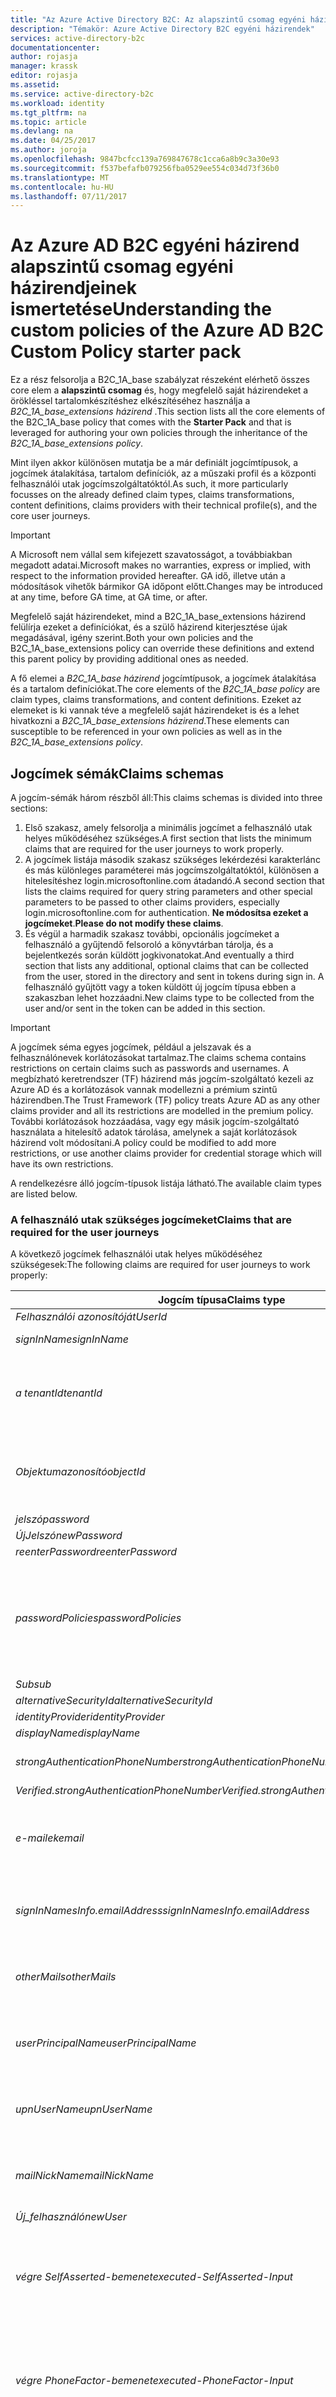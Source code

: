 ```yaml
---
title: "Az Azure Active Directory B2C: Az alapszintű csomag egyéni házirendjeinek ismertetése |} Microsoft Docs"
description: "Témakör: Azure Active Directory B2C egyéni házirendek"
services: active-directory-b2c
documentationcenter: 
author: rojasja
manager: krassk
editor: rojasja
ms.assetid: 
ms.service: active-directory-b2c
ms.workload: identity
ms.tgt_pltfrm: na
ms.topic: article
ms.devlang: na
ms.date: 04/25/2017
ms.author: joroja
ms.openlocfilehash: 9847bcfcc139a769847678c1cca6a8b9c3a30e93
ms.sourcegitcommit: f537befafb079256fba0529ee554c034d73f36b0
ms.translationtype: MT
ms.contentlocale: hu-HU
ms.lasthandoff: 07/11/2017
---
```

# <a name="understanding-the-custom-policies-of-the-azure-ad-b2c-custom-policy-starter-pack"></a><span data-ttu-id="33fe6-103">Az Azure AD B2C egyéni házirend alapszintű csomag egyéni házirendjeinek ismertetése</span><span class="sxs-lookup"><span data-stu-id="33fe6-103">Understanding the custom policies of the Azure AD B2C Custom Policy starter pack</span></span>

<span data-ttu-id="33fe6-104">Ez a rész felsorolja a B2C_1A_base szabályzat részeként elérhető összes core elem a **alapszintű csomag** és, hogy megfelelő saját házirendeket a örökléssel tartalomkészítéshez elkészítéséhez használja a *B2C_1A_base_extensions házirend* .</span><span class="sxs-lookup"><span data-stu-id="33fe6-104">This section lists all the core elements of the B2C_1A_base policy that comes with the **Starter Pack** and that is leveraged for authoring your own policies through the inheritance of the *B2C_1A_base_extensions policy*.</span></span>

<span data-ttu-id="33fe6-105">Mint ilyen akkor különösen mutatja be a már definiált jogcímtípusok, a jogcímek átalakítása, tartalom definíciók, az a műszaki profil és a központi felhasználói utak jogcímszolgáltatóktól.</span><span class="sxs-lookup"><span data-stu-id="33fe6-105">As such, it more particularly focusses on the already defined claim types, claims transformations, content definitions, claims providers with their technical profile(s), and the core user journeys.</span></span>

> [!IMPORTANT]
> <span data-ttu-id="33fe6-106">A Microsoft nem vállal sem kifejezett szavatosságot, a továbbiakban megadott adatai.</span><span class="sxs-lookup"><span data-stu-id="33fe6-106">Microsoft makes no warranties, express or implied, with respect to the information provided hereafter.</span></span> <span data-ttu-id="33fe6-107">GA idő, illetve után a módosítások vihetők bármikor GA időpont előtt.</span><span class="sxs-lookup"><span data-stu-id="33fe6-107">Changes may be introduced at any time, before GA time, at GA time, or after.</span></span>

<span data-ttu-id="33fe6-108">Megfelelő saját házirendeket, mind a B2C_1A_base_extensions házirend felülírja ezeket a definíciókat, és a szülő házirend kiterjesztése újak megadásával, igény szerint.</span><span class="sxs-lookup"><span data-stu-id="33fe6-108">Both your own policies and the B2C_1A_base_extensions policy can override these definitions and extend this parent policy by providing additional ones as needed.</span></span>

<span data-ttu-id="33fe6-109">A fő elemei a *B2C_1A_base házirend* jogcímtípusok, a jogcímek átalakítása és a tartalom definíciókat.</span><span class="sxs-lookup"><span data-stu-id="33fe6-109">The core elements of the *B2C_1A_base policy* are claim types, claims transformations, and content definitions.</span></span> <span data-ttu-id="33fe6-110">Ezeket az elemeket is ki vannak téve a megfelelő saját házirendeket is és a lehet hivatkozni a *B2C_1A_base_extensions házirend*.</span><span class="sxs-lookup"><span data-stu-id="33fe6-110">These elements can susceptible to be referenced in your own policies as well as in the *B2C_1A_base_extensions policy*.</span></span>

## <a name="claims-schemas"></a><span data-ttu-id="33fe6-111">Jogcímek sémák</span><span class="sxs-lookup"><span data-stu-id="33fe6-111">Claims schemas</span></span>

<span data-ttu-id="33fe6-112">A jogcím-sémák három részből áll:</span><span class="sxs-lookup"><span data-stu-id="33fe6-112">This claims schemas is divided into three sections:</span></span>

1.  <span data-ttu-id="33fe6-113">Első szakasz, amely felsorolja a minimális jogcímet a felhasználó utak helyes működéséhez szükséges.</span><span class="sxs-lookup"><span data-stu-id="33fe6-113">A first section that lists the minimum claims that are required for the user journeys to work properly.</span></span>
2.  <span data-ttu-id="33fe6-114">A jogcímek listája második szakasz szükséges lekérdezési karakterlánc és más különleges paraméterei más jogcímszolgáltatóktól, különösen a hitelesítéshez login.microsoftonline.com átadandó.</span><span class="sxs-lookup"><span data-stu-id="33fe6-114">A second section that lists the claims required for query string parameters and other special parameters to be passed to other claims providers, especially login.microsoftonline.com for authentication.</span></span> <span data-ttu-id="33fe6-115">**Ne módosítsa ezeket a jogcímeket**.</span><span class="sxs-lookup"><span data-stu-id="33fe6-115">**Please do not modify these claims**.</span></span>
3.  <span data-ttu-id="33fe6-116">És végül a harmadik szakasz további, opcionális jogcímeket a felhasználó a gyűjtendő felsoroló a könyvtárban tárolja, és a bejelentkezés során küldött jogkivonatokat.</span><span class="sxs-lookup"><span data-stu-id="33fe6-116">And eventually a third section that lists any additional, optional claims that can be collected from the user, stored in the directory and sent in tokens during sign in.</span></span> <span data-ttu-id="33fe6-117">A felhasználó gyűjtött vagy a token küldött új jogcím típusa ebben a szakaszban lehet hozzáadni.</span><span class="sxs-lookup"><span data-stu-id="33fe6-117">New claims type to be collected from the user and/or sent in the token can be added in this section.</span></span>

> [!IMPORTANT]
> <span data-ttu-id="33fe6-118">A jogcímek séma egyes jogcímek, például a jelszavak és a felhasználónevek korlátozásokat tartalmaz.</span><span class="sxs-lookup"><span data-stu-id="33fe6-118">The claims schema contains restrictions on certain claims such as passwords and usernames.</span></span> <span data-ttu-id="33fe6-119">A megbízható keretrendszer (TF) házirend más jogcím-szolgáltató kezeli az Azure AD és a korlátozások vannak modellezni a prémium szintű házirendben.</span><span class="sxs-lookup"><span data-stu-id="33fe6-119">The Trust Framework (TF) policy treats Azure AD as any other claims provider and all its restrictions are modelled in the premium policy.</span></span> <span data-ttu-id="33fe6-120">További korlátozások hozzáadása, vagy egy másik jogcím-szolgáltató használata a hitelesítő adatok tárolása, amelynek a saját korlátozások házirend volt módosítani.</span><span class="sxs-lookup"><span data-stu-id="33fe6-120">A policy could be modified to add more restrictions, or use another claims provider for credential storage which will have its own restrictions.</span></span>

<span data-ttu-id="33fe6-121">A rendelkezésre álló jogcím-típusok listája látható.</span><span class="sxs-lookup"><span data-stu-id="33fe6-121">The available claim types are listed below.</span></span>

### <a name="claims-that-are-required-for-the-user-journeys"></a><span data-ttu-id="33fe6-122">A felhasználó utak szükséges jogcímeket</span><span class="sxs-lookup"><span data-stu-id="33fe6-122">Claims that are required for the user journeys</span></span>

<span data-ttu-id="33fe6-123">A következő jogcímek felhasználói utak helyes működéséhez szükségesek:</span><span class="sxs-lookup"><span data-stu-id="33fe6-123">The following claims are required for user journeys to work properly:</span></span>

| <span data-ttu-id="33fe6-124">Jogcím típusa</span><span class="sxs-lookup"><span data-stu-id="33fe6-124">Claims type</span></span> | <span data-ttu-id="33fe6-125">Leírás</span><span class="sxs-lookup"><span data-stu-id="33fe6-125">Description</span></span> |
|-------------|-------------|
| <span data-ttu-id="33fe6-126">*Felhasználói azonosítóját*</span><span class="sxs-lookup"><span data-stu-id="33fe6-126">*UserId*</span></span> | <span data-ttu-id="33fe6-127">Felhasználónév</span><span class="sxs-lookup"><span data-stu-id="33fe6-127">Username</span></span> |
| <span data-ttu-id="33fe6-128">*signInName*</span><span class="sxs-lookup"><span data-stu-id="33fe6-128">*signInName*</span></span> | <span data-ttu-id="33fe6-129">Jelentkezzen be neve</span><span class="sxs-lookup"><span data-stu-id="33fe6-129">Sign in name</span></span> |
| <span data-ttu-id="33fe6-130">*a tenantId*</span><span class="sxs-lookup"><span data-stu-id="33fe6-130">*tenantId*</span></span> | <span data-ttu-id="33fe6-131">Bérlő azonosítóját az Azure AD B2C-támogatás a felhasználói objektum</span><span class="sxs-lookup"><span data-stu-id="33fe6-131">Tenant identifier (ID) of the user object in Azure AD B2C Premium</span></span> |
| <span data-ttu-id="33fe6-132">*Objektumazonosító*</span><span class="sxs-lookup"><span data-stu-id="33fe6-132">*objectId*</span></span> | <span data-ttu-id="33fe6-133">Objektumazonosító (ID) az Azure AD B2C-támogatás a felhasználói objektum</span><span class="sxs-lookup"><span data-stu-id="33fe6-133">Object identifier (ID) of the user object in Azure AD B2C Premium</span></span> |
| <span data-ttu-id="33fe6-134">*jelszó*</span><span class="sxs-lookup"><span data-stu-id="33fe6-134">*password*</span></span> | <span data-ttu-id="33fe6-135">Jelszó</span><span class="sxs-lookup"><span data-stu-id="33fe6-135">Password</span></span> |
| <span data-ttu-id="33fe6-136">*ÚjJelszó*</span><span class="sxs-lookup"><span data-stu-id="33fe6-136">*newPassword*</span></span> | |
| <span data-ttu-id="33fe6-137">*reenterPassword*</span><span class="sxs-lookup"><span data-stu-id="33fe6-137">*reenterPassword*</span></span> | |
| <span data-ttu-id="33fe6-138">*passwordPolicies*</span><span class="sxs-lookup"><span data-stu-id="33fe6-138">*passwordPolicies*</span></span> | <span data-ttu-id="33fe6-139">A jelszóházirendek az Azure AD B2C prémium alapján határozzák meg a jelszó erőssége, a lejárat, stb.</span><span class="sxs-lookup"><span data-stu-id="33fe6-139">Password policies used by Azure AD B2C Premium to determine password strength, expiry, etc.</span></span> |
| <span data-ttu-id="33fe6-140">*Sub*</span><span class="sxs-lookup"><span data-stu-id="33fe6-140">*sub*</span></span> | |
| <span data-ttu-id="33fe6-141">*alternativeSecurityId*</span><span class="sxs-lookup"><span data-stu-id="33fe6-141">*alternativeSecurityId*</span></span> | |
| <span data-ttu-id="33fe6-142">*identityProvider*</span><span class="sxs-lookup"><span data-stu-id="33fe6-142">*identityProvider*</span></span> | |
| <span data-ttu-id="33fe6-143">*displayName*</span><span class="sxs-lookup"><span data-stu-id="33fe6-143">*displayName*</span></span> | |
| <span data-ttu-id="33fe6-144">*strongAuthenticationPhoneNumber*</span><span class="sxs-lookup"><span data-stu-id="33fe6-144">*strongAuthenticationPhoneNumber*</span></span> | <span data-ttu-id="33fe6-145">A felhasználó telefonszáma</span><span class="sxs-lookup"><span data-stu-id="33fe6-145">User's telephone number</span></span> |
| <span data-ttu-id="33fe6-146">*Verified.strongAuthenticationPhoneNumber*</span><span class="sxs-lookup"><span data-stu-id="33fe6-146">*Verified.strongAuthenticationPhoneNumber*</span></span> | |
| <span data-ttu-id="33fe6-147">*e-mailek*</span><span class="sxs-lookup"><span data-stu-id="33fe6-147">*email*</span></span> | <span data-ttu-id="33fe6-148">Kapcsolattartás a felhasználókkal használható e-mail cím</span><span class="sxs-lookup"><span data-stu-id="33fe6-148">Email address that can be used to contact the user</span></span> |
| <span data-ttu-id="33fe6-149">*signInNamesInfo.emailAddress*</span><span class="sxs-lookup"><span data-stu-id="33fe6-149">*signInNamesInfo.emailAddress*</span></span> | <span data-ttu-id="33fe6-150">A felhasználó használhatja-e bejelentkezni az e-mail címet</span><span class="sxs-lookup"><span data-stu-id="33fe6-150">Email address that the user can use to sign in</span></span> |
| <span data-ttu-id="33fe6-151">*otherMails*</span><span class="sxs-lookup"><span data-stu-id="33fe6-151">*otherMails*</span></span> | <span data-ttu-id="33fe6-152">Kapcsolattartás a felhasználókkal használt e-mail címek</span><span class="sxs-lookup"><span data-stu-id="33fe6-152">Email addresses that can be used to contact the user</span></span> |
| <span data-ttu-id="33fe6-153">*userPrincipalName*</span><span class="sxs-lookup"><span data-stu-id="33fe6-153">*userPrincipalName*</span></span> | <span data-ttu-id="33fe6-154">Az Azure AD B2C prémium tárolt felhasználónév</span><span class="sxs-lookup"><span data-stu-id="33fe6-154">Username as stored in the Azure AD B2C Premium</span></span> |
| <span data-ttu-id="33fe6-155">*upnUserName*</span><span class="sxs-lookup"><span data-stu-id="33fe6-155">*upnUserName*</span></span> | <span data-ttu-id="33fe6-156">Egyszerű felhasználónév létrehozásához felhasználónév</span><span class="sxs-lookup"><span data-stu-id="33fe6-156">Username for creating user principal name</span></span> |
| <span data-ttu-id="33fe6-157">*mailNickName*</span><span class="sxs-lookup"><span data-stu-id="33fe6-157">*mailNickName*</span></span> | <span data-ttu-id="33fe6-158">Mail nick felhasználónév tárolt az Azure AD B2C-támogatás</span><span class="sxs-lookup"><span data-stu-id="33fe6-158">User's mail nick name as stored in the Azure AD B2C Premium</span></span> |
| <span data-ttu-id="33fe6-159">*Új_felhasználó*</span><span class="sxs-lookup"><span data-stu-id="33fe6-159">*newUser*</span></span> | |
| <span data-ttu-id="33fe6-160">*végre SelfAsserted-bemenet*</span><span class="sxs-lookup"><span data-stu-id="33fe6-160">*executed-SelfAsserted-Input*</span></span> | <span data-ttu-id="33fe6-161">Amely meghatározza, hogy attribútumok gyűjtötte a program a felhasználói jogcímek</span><span class="sxs-lookup"><span data-stu-id="33fe6-161">Claim that specifies whether attributes were collected from the user</span></span> |
| <span data-ttu-id="33fe6-162">*végre PhoneFactor-bemenet*</span><span class="sxs-lookup"><span data-stu-id="33fe6-162">*executed-PhoneFactor-Input*</span></span> | <span data-ttu-id="33fe6-163">Jogcímet, amely megadja, hogy egy új telefonszámot gyűjtötte a program a felhasználó részéről</span><span class="sxs-lookup"><span data-stu-id="33fe6-163">Claim that specifies whether a new phone number was collected from the user</span></span> |
| <span data-ttu-id="33fe6-164">*authenticationSource*</span><span class="sxs-lookup"><span data-stu-id="33fe6-164">*authenticationSource*</span></span> | <span data-ttu-id="33fe6-165">Megadja, hogy a felhasználó hitelesítési közösségi identitásszolgáltató, login.microsoftonline.com vagy helyi fiók</span><span class="sxs-lookup"><span data-stu-id="33fe6-165">Specifies whether the user was authenticated at Social Identity Provider, login.microsoftonline.com, or local account</span></span> |

### <a name="claims-required-for-query-string-parameters-and-other-special-parameters"></a><span data-ttu-id="33fe6-166">A lekérdezési karakterlánc és más különleges paraméterei szükséges jogcímeket</span><span class="sxs-lookup"><span data-stu-id="33fe6-166">Claims required for query string parameters and other special parameters</span></span>

<span data-ttu-id="33fe6-167">A következő jogcímeket más jogcímszolgáltatóktól kell továbbítani a Speciális paraméterek (beleértve az egyes lekérdezési karakterlánc paraméterek):</span><span class="sxs-lookup"><span data-stu-id="33fe6-167">The following claims are required to pass on special parameters (including some query string parameters) to other claims providers:</span></span>

| <span data-ttu-id="33fe6-168">Jogcím típusa</span><span class="sxs-lookup"><span data-stu-id="33fe6-168">Claims type</span></span> | <span data-ttu-id="33fe6-169">Leírás</span><span class="sxs-lookup"><span data-stu-id="33fe6-169">Description</span></span> |
|-------------|-------------|
| <span data-ttu-id="33fe6-170">*nux*</span><span class="sxs-lookup"><span data-stu-id="33fe6-170">*nux*</span></span> | <span data-ttu-id="33fe6-171">Speciális paramétert a helyi fiók hitelesítési login.microsoftonline.com</span><span class="sxs-lookup"><span data-stu-id="33fe6-171">Special parameter passed for local account authentication to login.microsoftonline.com</span></span> |
| <span data-ttu-id="33fe6-172">*a hálózati csatlakozási Segéd*</span><span class="sxs-lookup"><span data-stu-id="33fe6-172">*nca*</span></span> | <span data-ttu-id="33fe6-173">Speciális paramétert a helyi fiók hitelesítési login.microsoftonline.com</span><span class="sxs-lookup"><span data-stu-id="33fe6-173">Special parameter passed for local account authentication to login.microsoftonline.com</span></span> |
| <span data-ttu-id="33fe6-174">*parancssor*</span><span class="sxs-lookup"><span data-stu-id="33fe6-174">*prompt*</span></span> | <span data-ttu-id="33fe6-175">Speciális paramétert a helyi fiók hitelesítési login.microsoftonline.com</span><span class="sxs-lookup"><span data-stu-id="33fe6-175">Special parameter passed for local account authentication to login.microsoftonline.com</span></span> |
| <span data-ttu-id="33fe6-176">*mkt*</span><span class="sxs-lookup"><span data-stu-id="33fe6-176">*mkt*</span></span> | <span data-ttu-id="33fe6-177">Speciális paramétert a helyi fiók hitelesítési login.microsoftonline.com</span><span class="sxs-lookup"><span data-stu-id="33fe6-177">Special parameter passed for local account authentication to login.microsoftonline.com</span></span> |
| <span data-ttu-id="33fe6-178">*LC*</span><span class="sxs-lookup"><span data-stu-id="33fe6-178">*lc*</span></span> | <span data-ttu-id="33fe6-179">Speciális paramétert a helyi fiók hitelesítési login.microsoftonline.com</span><span class="sxs-lookup"><span data-stu-id="33fe6-179">Special parameter passed for local account authentication to login.microsoftonline.com</span></span> |
| <span data-ttu-id="33fe6-180">*grant_type*</span><span class="sxs-lookup"><span data-stu-id="33fe6-180">*grant_type*</span></span> | <span data-ttu-id="33fe6-181">Speciális paramétert a helyi fiók hitelesítési login.microsoftonline.com</span><span class="sxs-lookup"><span data-stu-id="33fe6-181">Special parameter passed for local account authentication to login.microsoftonline.com</span></span> |
| <span data-ttu-id="33fe6-182">*hatókör*</span><span class="sxs-lookup"><span data-stu-id="33fe6-182">*scope*</span></span> | <span data-ttu-id="33fe6-183">Speciális paramétert a helyi fiók hitelesítési login.microsoftonline.com</span><span class="sxs-lookup"><span data-stu-id="33fe6-183">Special parameter passed for local account authentication to login.microsoftonline.com</span></span> |
| <span data-ttu-id="33fe6-184">*client_id*</span><span class="sxs-lookup"><span data-stu-id="33fe6-184">*client_id*</span></span> | <span data-ttu-id="33fe6-185">Speciális paramétert a helyi fiók hitelesítési login.microsoftonline.com</span><span class="sxs-lookup"><span data-stu-id="33fe6-185">Special parameter passed for local account authentication to login.microsoftonline.com</span></span> |
| <span data-ttu-id="33fe6-186">*objectIdFromSession*</span><span class="sxs-lookup"><span data-stu-id="33fe6-186">*objectIdFromSession*</span></span> | <span data-ttu-id="33fe6-187">Az alapértelmezett munkamenet felügyeleti szolgáltató annak jelzésére, hogy az egyszeri bejelentkezési munkamenet objektumazonosító beolvasása a megadott paraméter</span><span class="sxs-lookup"><span data-stu-id="33fe6-187">Parameter provided by the default session management provider to indicate that the object id has been retrieved from an SSO session</span></span> |
| <span data-ttu-id="33fe6-188">*isActiveMFASession*</span><span class="sxs-lookup"><span data-stu-id="33fe6-188">*isActiveMFASession*</span></span> | <span data-ttu-id="33fe6-189">A többtényezős hitelesítés annak jelzésére, hogy a felhasználó rendelkezik-e többtényezős hitelesítés aktív munkamenet munkamenet-kezelés által biztosított paraméter</span><span class="sxs-lookup"><span data-stu-id="33fe6-189">Parameter provided by the MFA session management to indicate that the user has an active MFA session</span></span> |

### <a name="additional-optional-claims-that-can-be-collected"></a><span data-ttu-id="33fe6-190">További (nem kötelező) jogcímeket is</span><span class="sxs-lookup"><span data-stu-id="33fe6-190">Additional (optional) claims that can be collected</span></span>

<span data-ttu-id="33fe6-191">A következő jogcímek további gyűjtött felhasználói, a címtárban tárolt, és a token küldi.</span><span class="sxs-lookup"><span data-stu-id="33fe6-191">The following claims are additional claims that can be collected from the users, stored in the directory, and sent in the token.</span></span> <span data-ttu-id="33fe6-192">Mielőtt leírtak további jogcímeket is hozzáadhatók erre a listára.</span><span class="sxs-lookup"><span data-stu-id="33fe6-192">As outlined before, additional claims can be added to this list.</span></span>

| <span data-ttu-id="33fe6-193">Jogcím típusa</span><span class="sxs-lookup"><span data-stu-id="33fe6-193">Claims type</span></span> | <span data-ttu-id="33fe6-194">Leírás</span><span class="sxs-lookup"><span data-stu-id="33fe6-194">Description</span></span> |
|-------------|-------------|
| <span data-ttu-id="33fe6-195">*givenName*</span><span class="sxs-lookup"><span data-stu-id="33fe6-195">*givenName*</span></span> | <span data-ttu-id="33fe6-196">A megadott felhasználónév (más néven Keresztnév)</span><span class="sxs-lookup"><span data-stu-id="33fe6-196">User's given name (also known as first name)</span></span> |
| <span data-ttu-id="33fe6-197">*Vezetéknév*</span><span class="sxs-lookup"><span data-stu-id="33fe6-197">*surname*</span></span> | <span data-ttu-id="33fe6-198">Felhasználó vezetékneve (más néven Családnév vagy vezetéknevet)</span><span class="sxs-lookup"><span data-stu-id="33fe6-198">User's surname (also known as family name or last name)</span></span> |
| <span data-ttu-id="33fe6-199">*Extension_picture*</span><span class="sxs-lookup"><span data-stu-id="33fe6-199">*Extension_picture*</span></span> | <span data-ttu-id="33fe6-200">Felhasználó társadalombiztosítási kép</span><span class="sxs-lookup"><span data-stu-id="33fe6-200">User's picture from social</span></span> |

## <a name="claim-transformations"></a><span data-ttu-id="33fe6-201">A jogcímek átalakításához</span><span class="sxs-lookup"><span data-stu-id="33fe6-201">Claim transformations</span></span>

<span data-ttu-id="33fe6-202">A rendelkezésre álló a jogcímek átalakításához alább láthatók.</span><span class="sxs-lookup"><span data-stu-id="33fe6-202">The available claim transformations are listed below.</span></span>

| <span data-ttu-id="33fe6-203">Jogcím-átalakítást</span><span class="sxs-lookup"><span data-stu-id="33fe6-203">Claim transformation</span></span> | <span data-ttu-id="33fe6-204">Leírás</span><span class="sxs-lookup"><span data-stu-id="33fe6-204">Description</span></span> |
|----------------------|-------------|
| <span data-ttu-id="33fe6-205">*CreateOtherMailsFromEmail*</span><span class="sxs-lookup"><span data-stu-id="33fe6-205">*CreateOtherMailsFromEmail*</span></span> | |
| <span data-ttu-id="33fe6-206">*CreateRandomUPNUserName*</span><span class="sxs-lookup"><span data-stu-id="33fe6-206">*CreateRandomUPNUserName*</span></span> | |
| <span data-ttu-id="33fe6-207">*CreateUserPrincipalName*</span><span class="sxs-lookup"><span data-stu-id="33fe6-207">*CreateUserPrincipalName*</span></span> | |
| <span data-ttu-id="33fe6-208">*CreateSubjectClaimFromObjectID*</span><span class="sxs-lookup"><span data-stu-id="33fe6-208">*CreateSubjectClaimFromObjectID*</span></span> | |
| <span data-ttu-id="33fe6-209">*CreateSubjectClaimFromAlternativeSecurityId*</span><span class="sxs-lookup"><span data-stu-id="33fe6-209">*CreateSubjectClaimFromAlternativeSecurityId*</span></span> | |
| <span data-ttu-id="33fe6-210">*CreateAlternativeSecurityId*</span><span class="sxs-lookup"><span data-stu-id="33fe6-210">*CreateAlternativeSecurityId*</span></span> | |

## <a name="content-definitions"></a><span data-ttu-id="33fe6-211">Tartalom definíciók</span><span class="sxs-lookup"><span data-stu-id="33fe6-211">Content definitions</span></span>

<span data-ttu-id="33fe6-212">Ez a szakasz ismerteti a tartalom-definíciók már deklarálva a *B2C_1A_base* házirend.</span><span class="sxs-lookup"><span data-stu-id="33fe6-212">This section describes the content definitions already declared in the *B2C_1A_base* policy.</span></span> <span data-ttu-id="33fe6-213">A tartalom definíciók lehet hivatkozni, felül, illetve szükség esetén a megfelelő saját házirendeket, valamint hasonlóan a kiterjesztett ki vannak téve a *B2C_1A_base_extensions* házirend.</span><span class="sxs-lookup"><span data-stu-id="33fe6-213">These content definitions are susceptible to be referenced, overridden, and/or extended as needed in your own policies as well as in the *B2C_1A_base_extensions* policy.</span></span>

| <span data-ttu-id="33fe6-214">Jogcím-szolgáltató</span><span class="sxs-lookup"><span data-stu-id="33fe6-214">Claims provider</span></span> | <span data-ttu-id="33fe6-215">Leírás</span><span class="sxs-lookup"><span data-stu-id="33fe6-215">Description</span></span> |
|-----------------|-------------|
| <span data-ttu-id="33fe6-216">*Facebook*</span><span class="sxs-lookup"><span data-stu-id="33fe6-216">*Facebook*</span></span> | |
| <span data-ttu-id="33fe6-217">*Helyi fiók SignIn*</span><span class="sxs-lookup"><span data-stu-id="33fe6-217">*Local Account SignIn*</span></span> | |
| <span data-ttu-id="33fe6-218">*PhoneFactor*</span><span class="sxs-lookup"><span data-stu-id="33fe6-218">*PhoneFactor*</span></span> | |
| <span data-ttu-id="33fe6-219">*Azure Active Directory*</span><span class="sxs-lookup"><span data-stu-id="33fe6-219">*Azure Active Directory*</span></span> | |
| <span data-ttu-id="33fe6-220">*Önkiszolgáló magas*</span><span class="sxs-lookup"><span data-stu-id="33fe6-220">*Self Asserted*</span></span> | |
| <span data-ttu-id="33fe6-221">*Helyi fiók*</span><span class="sxs-lookup"><span data-stu-id="33fe6-221">*Local Account*</span></span> | |
| <span data-ttu-id="33fe6-222">*Munkamenet-kezelés*</span><span class="sxs-lookup"><span data-stu-id="33fe6-222">*Session Management*</span></span> | |
| <span data-ttu-id="33fe6-223">*A házirendmotor Trustframework*</span><span class="sxs-lookup"><span data-stu-id="33fe6-223">*Trustframework Policy Engine*</span></span> | |
| <span data-ttu-id="33fe6-224">*TechnicalProfiles*</span><span class="sxs-lookup"><span data-stu-id="33fe6-224">*TechnicalProfiles*</span></span> | |
| <span data-ttu-id="33fe6-225">*Jogkivonatot kibocsátó*</span><span class="sxs-lookup"><span data-stu-id="33fe6-225">*Token Issuer*</span></span> | |

## <a name="technical-profiles"></a><span data-ttu-id="33fe6-226">Műszaki profilok</span><span class="sxs-lookup"><span data-stu-id="33fe6-226">Technical profiles</span></span>

<span data-ttu-id="33fe6-227">Ez a szakasz mutatja be a műszaki profilok száma a jogcímszolgáltató már deklarálva a *B2C_1A_base* házirend.</span><span class="sxs-lookup"><span data-stu-id="33fe6-227">This section depicts the technical profiles already declared per claim provider in the *B2C_1A_base* policy.</span></span> <span data-ttu-id="33fe6-228">A műszaki profilok lehet további hivatkozott, felül, illetve szükség esetén a megfelelő saját házirendeket, valamint hasonlóan a kiterjesztett ki vannak téve a *B2C_1A_base_extensions* házirend.</span><span class="sxs-lookup"><span data-stu-id="33fe6-228">These technical profiles are susceptible to be further referenced, overridden, and/or extended as needed in your own policies as well as in the *B2C_1A_base_extensions* policy.</span></span>

### <a name="technical-profiles-for-facebook"></a><span data-ttu-id="33fe6-229">Műszaki profilokat a Facebook-on</span><span class="sxs-lookup"><span data-stu-id="33fe6-229">Technical profiles for Facebook</span></span>

| <span data-ttu-id="33fe6-230">Műszaki profil</span><span class="sxs-lookup"><span data-stu-id="33fe6-230">Technical profile</span></span> | <span data-ttu-id="33fe6-231">Leírás</span><span class="sxs-lookup"><span data-stu-id="33fe6-231">Description</span></span> |
|-------------------|-------------|
| <span data-ttu-id="33fe6-232">*Facebook-OAUTH*</span><span class="sxs-lookup"><span data-stu-id="33fe6-232">*Facebook-OAUTH*</span></span> | |

### <a name="technical-profiles-for-local-account-signin"></a><span data-ttu-id="33fe6-233">A helyi fiókkal bejelentkezik műszaki profilok</span><span class="sxs-lookup"><span data-stu-id="33fe6-233">Technical profiles for Local Account Signin</span></span>

| <span data-ttu-id="33fe6-234">Műszaki profil</span><span class="sxs-lookup"><span data-stu-id="33fe6-234">Technical profile</span></span> | <span data-ttu-id="33fe6-235">Leírás</span><span class="sxs-lookup"><span data-stu-id="33fe6-235">Description</span></span> |
|-------------------|-------------|
| <span data-ttu-id="33fe6-236">*Bejelentkezési nem interaktív*</span><span class="sxs-lookup"><span data-stu-id="33fe6-236">*Login-NonInteractive*</span></span> | |

### <a name="technical-profiles-for-phone-factor"></a><span data-ttu-id="33fe6-237">A Phone Factor műszaki profilok</span><span class="sxs-lookup"><span data-stu-id="33fe6-237">Technical profiles for Phone Factor</span></span>

| <span data-ttu-id="33fe6-238">Műszaki profil</span><span class="sxs-lookup"><span data-stu-id="33fe6-238">Technical profile</span></span> | <span data-ttu-id="33fe6-239">Leírás</span><span class="sxs-lookup"><span data-stu-id="33fe6-239">Description</span></span> |
|-------------------|-------------|
| <span data-ttu-id="33fe6-240">*PhoneFactor-bemenet*</span><span class="sxs-lookup"><span data-stu-id="33fe6-240">*PhoneFactor-Input*</span></span> | |
| <span data-ttu-id="33fe6-241">*PhoneFactor-InputOrVerify*</span><span class="sxs-lookup"><span data-stu-id="33fe6-241">*PhoneFactor-InputOrVerify*</span></span> | |
| <span data-ttu-id="33fe6-242">*PhoneFactor-ellenőrzése*</span><span class="sxs-lookup"><span data-stu-id="33fe6-242">*PhoneFactor-Verify*</span></span> | |

### <a name="technical-profiles-for-azure-active-directory"></a><span data-ttu-id="33fe6-243">Az Azure Active Directory műszaki profilok</span><span class="sxs-lookup"><span data-stu-id="33fe6-243">Technical profiles for Azure Active Directory</span></span>

| <span data-ttu-id="33fe6-244">Műszaki profil</span><span class="sxs-lookup"><span data-stu-id="33fe6-244">Technical profile</span></span> | <span data-ttu-id="33fe6-245">Leírás</span><span class="sxs-lookup"><span data-stu-id="33fe6-245">Description</span></span> |
|-------------------|-------------|
| <span data-ttu-id="33fe6-246">*Az AAD-közös*</span><span class="sxs-lookup"><span data-stu-id="33fe6-246">*AAD-Common*</span></span> | <span data-ttu-id="33fe6-247">A más AAD-xxx műszaki profil része műszaki profil</span><span class="sxs-lookup"><span data-stu-id="33fe6-247">Technical profile included by the other AAD-xxx technical profiles</span></span> |
| <span data-ttu-id="33fe6-248">*Az AAD-UserWriteUsingAlternativeSecurityId*</span><span class="sxs-lookup"><span data-stu-id="33fe6-248">*AAD-UserWriteUsingAlternativeSecurityId*</span></span> | <span data-ttu-id="33fe6-249">A közösségi bejelentkezések során műszaki profil</span><span class="sxs-lookup"><span data-stu-id="33fe6-249">Technical profile for social logins</span></span> |
| <span data-ttu-id="33fe6-250">*Az AAD-UserReadUsingAlternativeSecurityId*</span><span class="sxs-lookup"><span data-stu-id="33fe6-250">*AAD-UserReadUsingAlternativeSecurityId*</span></span> | <span data-ttu-id="33fe6-251">A közösségi bejelentkezések során műszaki profil</span><span class="sxs-lookup"><span data-stu-id="33fe6-251">Technical profile for social logins</span></span> |
| <span data-ttu-id="33fe6-252">*Az AAD-UserReadUsingAlternativeSecurityId-NoError*</span><span class="sxs-lookup"><span data-stu-id="33fe6-252">*AAD-UserReadUsingAlternativeSecurityId-NoError*</span></span> | <span data-ttu-id="33fe6-253">A közösségi bejelentkezések során műszaki profil</span><span class="sxs-lookup"><span data-stu-id="33fe6-253">Technical profile for social logins</span></span> |
| <span data-ttu-id="33fe6-254">*Az AAD-UserWritePasswordUsingLogonEmail*</span><span class="sxs-lookup"><span data-stu-id="33fe6-254">*AAD-UserWritePasswordUsingLogonEmail*</span></span> | <span data-ttu-id="33fe6-255">A helyi fiókok műszaki profil</span><span class="sxs-lookup"><span data-stu-id="33fe6-255">Technical profile for local accounts</span></span> |
| <span data-ttu-id="33fe6-256">*Az AAD-UserReadUsingEmailAddress*</span><span class="sxs-lookup"><span data-stu-id="33fe6-256">*AAD-UserReadUsingEmailAddress*</span></span> | <span data-ttu-id="33fe6-257">A helyi fiókok műszaki profil</span><span class="sxs-lookup"><span data-stu-id="33fe6-257">Technical profile for local accounts</span></span> |
| <span data-ttu-id="33fe6-258">*Az AAD-UserWriteProfileUsingObjectId*</span><span class="sxs-lookup"><span data-stu-id="33fe6-258">*AAD-UserWriteProfileUsingObjectId*</span></span> | <span data-ttu-id="33fe6-259">Műszaki profil használatával objectId felhasználói rekord frissítéséhez</span><span class="sxs-lookup"><span data-stu-id="33fe6-259">Technical profile for updating user record using objectId</span></span> |
| <span data-ttu-id="33fe6-260">*Az AAD-UserWritePhoneNumberUsingObjectId*</span><span class="sxs-lookup"><span data-stu-id="33fe6-260">*AAD-UserWritePhoneNumberUsingObjectId*</span></span> | <span data-ttu-id="33fe6-261">Műszaki profil használatával objectId felhasználói rekord frissítéséhez</span><span class="sxs-lookup"><span data-stu-id="33fe6-261">Technical profile for updating user record using objectId</span></span> |
| <span data-ttu-id="33fe6-262">*Az AAD-UserWritePasswordUsingObjectId*</span><span class="sxs-lookup"><span data-stu-id="33fe6-262">*AAD-UserWritePasswordUsingObjectId*</span></span> | <span data-ttu-id="33fe6-263">Műszaki profil használatával objectId felhasználói rekord frissítéséhez</span><span class="sxs-lookup"><span data-stu-id="33fe6-263">Technical profile for updating user record using objectId</span></span> |
| <span data-ttu-id="33fe6-264">*Az AAD-UserReadUsingObjectId*</span><span class="sxs-lookup"><span data-stu-id="33fe6-264">*AAD-UserReadUsingObjectId*</span></span> | <span data-ttu-id="33fe6-265">Műszaki profil segítségével adatokat olvasni, miután a felhasználók hitelesítése</span><span class="sxs-lookup"><span data-stu-id="33fe6-265">Technical profile is used to read data after user authenticates</span></span> |

### <a name="technical-profiles-for-self-asserted"></a><span data-ttu-id="33fe6-266">Az önkiszolgáló magas műszaki profilok</span><span class="sxs-lookup"><span data-stu-id="33fe6-266">Technical profiles for Self Asserted</span></span>

| <span data-ttu-id="33fe6-267">Műszaki profil</span><span class="sxs-lookup"><span data-stu-id="33fe6-267">Technical profile</span></span> | <span data-ttu-id="33fe6-268">Leírás</span><span class="sxs-lookup"><span data-stu-id="33fe6-268">Description</span></span> |
|-------------------|-------------|
| <span data-ttu-id="33fe6-269">*SelfAsserted-társadalombiztosítási*</span><span class="sxs-lookup"><span data-stu-id="33fe6-269">*SelfAsserted-Social*</span></span> | |
| <span data-ttu-id="33fe6-270">*SelfAsserted-ProfileUpdate*</span><span class="sxs-lookup"><span data-stu-id="33fe6-270">*SelfAsserted-ProfileUpdate*</span></span> | |

### <a name="technical-profiles-for-local-account"></a><span data-ttu-id="33fe6-271">Helyi fiók műszaki profilok</span><span class="sxs-lookup"><span data-stu-id="33fe6-271">Technical profiles for Local Account</span></span>

| <span data-ttu-id="33fe6-272">Műszaki profil</span><span class="sxs-lookup"><span data-stu-id="33fe6-272">Technical profile</span></span> | <span data-ttu-id="33fe6-273">Leírás</span><span class="sxs-lookup"><span data-stu-id="33fe6-273">Description</span></span> |
|-------------------|-------------|
| <span data-ttu-id="33fe6-274">*LocalAccountSignUpWithLogonEmail*</span><span class="sxs-lookup"><span data-stu-id="33fe6-274">*LocalAccountSignUpWithLogonEmail*</span></span> | |

### <a name="technical-profiles-for-session-management"></a><span data-ttu-id="33fe6-275">Műszaki profilokat a munkamenet-kezelés</span><span class="sxs-lookup"><span data-stu-id="33fe6-275">Technical profiles for Session Management</span></span>

| <span data-ttu-id="33fe6-276">Műszaki profil</span><span class="sxs-lookup"><span data-stu-id="33fe6-276">Technical profile</span></span> | <span data-ttu-id="33fe6-277">Leírás</span><span class="sxs-lookup"><span data-stu-id="33fe6-277">Description</span></span> |
|-------------------|-------------|
| <span data-ttu-id="33fe6-278">*SM-Noop*</span><span class="sxs-lookup"><span data-stu-id="33fe6-278">*SM-Noop*</span></span> | |
| <span data-ttu-id="33fe6-279">*SM-AAD-BEN*</span><span class="sxs-lookup"><span data-stu-id="33fe6-279">*SM-AAD*</span></span> | |
| <span data-ttu-id="33fe6-280">*SM-SocialSignup*</span><span class="sxs-lookup"><span data-stu-id="33fe6-280">*SM-SocialSignup*</span></span> | <span data-ttu-id="33fe6-281">Elem egyértelműségének biztosításához AAD munkamenet között jelentkezzen be, és jelentkezzen be a profil neve használatban van</span><span class="sxs-lookup"><span data-stu-id="33fe6-281">Profile name is being used to disambiguate AAD session between sign up and sign in</span></span> |
| <span data-ttu-id="33fe6-282">*SM-SocialLogin*</span><span class="sxs-lookup"><span data-stu-id="33fe6-282">*SM-SocialLogin*</span></span> | |
| <span data-ttu-id="33fe6-283">*SM-MFA*</span><span class="sxs-lookup"><span data-stu-id="33fe6-283">*SM-MFA*</span></span> | |

### <a name="technical-profiles-for-trustframework-policy-engine-technicalprofiles"></a><span data-ttu-id="33fe6-284">Trustframework házirend motor TechnicalProfiles műszaki profilok</span><span class="sxs-lookup"><span data-stu-id="33fe6-284">Technical profiles for Trustframework Policy Engine TechnicalProfiles</span></span>

<span data-ttu-id="33fe6-285">Jelenleg nincsenek technikai profilok meghatározása a **Trustframework házirend motor TechnicalProfiles** jogcím-szolgáltató.</span><span class="sxs-lookup"><span data-stu-id="33fe6-285">Currently, no technical profiles are defined for the **Trustframework Policy Engine TechnicalProfiles** claims provider.</span></span>

### <a name="technical-profiles-for-token-issuer"></a><span data-ttu-id="33fe6-286">Jogkivonatot kibocsátó műszaki profilok</span><span class="sxs-lookup"><span data-stu-id="33fe6-286">Technical profiles for Token Issuer</span></span>

| <span data-ttu-id="33fe6-287">Műszaki profil</span><span class="sxs-lookup"><span data-stu-id="33fe6-287">Technical profile</span></span> | <span data-ttu-id="33fe6-288">Leírás</span><span class="sxs-lookup"><span data-stu-id="33fe6-288">Description</span></span> |
|-------------------|-------------|
| <span data-ttu-id="33fe6-289">*JwtIssuer*</span><span class="sxs-lookup"><span data-stu-id="33fe6-289">*JwtIssuer*</span></span> | |

## <a name="user-journeys"></a><span data-ttu-id="33fe6-290">Felhasználói utak</span><span class="sxs-lookup"><span data-stu-id="33fe6-290">User journeys</span></span>

<span data-ttu-id="33fe6-291">Ez a szakasz mutatja be a felhasználó utak már deklarálva a *B2C_1A_base* házirend.</span><span class="sxs-lookup"><span data-stu-id="33fe6-291">This section depicts the user journeys already declared in the *B2C_1A_base* policy.</span></span> <span data-ttu-id="33fe6-292">Ezek az felhasználói utak amelyek ki vannak téve lehet további hivatkozott, felül, és/vagy szükség esetén a megfelelő saját házirendeket, valamint hasonlóan a kiterjesztett a *B2C_1A_base_extensions* házirend.</span><span class="sxs-lookup"><span data-stu-id="33fe6-292">These user journeys are susceptible to be further referenced, overridden, and/or extended as needed in your own policies as well as in the *B2C_1A_base_extensions* policy.</span></span>

| <span data-ttu-id="33fe6-293">Felhasználói út</span><span class="sxs-lookup"><span data-stu-id="33fe6-293">User journey</span></span> | <span data-ttu-id="33fe6-294">Leírás</span><span class="sxs-lookup"><span data-stu-id="33fe6-294">Description</span></span> |
|--------------|-------------|
| <span data-ttu-id="33fe6-295">*Regisztráció*</span><span class="sxs-lookup"><span data-stu-id="33fe6-295">*SignUp*</span></span> | |
| <span data-ttu-id="33fe6-296">*Bejelentkezés*</span><span class="sxs-lookup"><span data-stu-id="33fe6-296">*SignIn*</span></span> | |
| <span data-ttu-id="33fe6-297">*SignUpOrSignIn*</span><span class="sxs-lookup"><span data-stu-id="33fe6-297">*SignUpOrSignIn*</span></span> | |
| <span data-ttu-id="33fe6-298">*EditProfile*</span><span class="sxs-lookup"><span data-stu-id="33fe6-298">*EditProfile*</span></span> | |
| <span data-ttu-id="33fe6-299">*PasswordReset*</span><span class="sxs-lookup"><span data-stu-id="33fe6-299">*PasswordReset*</span></span> | |
